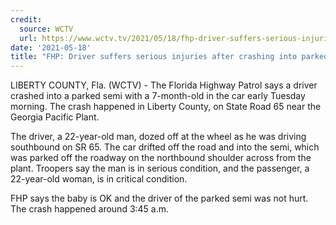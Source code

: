 ```yaml
---
credit:
  source: WCTV 
  url: https://www.wctv.tv/2021/05/18/fhp-driver-suffers-serious-injuries-after-crashing-into-parked-semi-with-7-month-old-inside/
date: '2021-05-18'
title: "FHP: Driver suffers serious injuries after crashing into parked semi with 7-month-old inside"
---
```

LIBERTY COUNTY, Fla. (WCTV) - The Florida Highway Patrol says a driver crashed into a parked semi with a 7-month-old in the car early Tuesday morning. The crash happened in Liberty County, on State Road 65 near the Georgia Pacific Plant.

The driver, a 22-year-old man, dozed off at the wheel as he was driving southbound on SR 65. The car drifted off the road and into the semi, which was parked off the roadway on the northbound shoulder across from the plant. Troopers say the man is in serious condition, and the passenger, a 22-year-old woman, is in critical condition.

FHP says the baby is OK and the driver of the parked semi was not hurt. The crash happened around 3:45 a.m.
